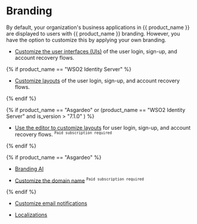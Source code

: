 # Branding

By default, your organization's business applications in {{ product_name }} are displayed to users with {{ product_name }} branding. However, you have the option to customize this by applying your own branding.

- [Customize the user interfaces (UIs)]({{base_path}}/guides/branding/configure-ui-branding/) of the user login, sign-up, and account recovery flows.

{% if product_name == "WSO2 Identity Server" %}

- [Customize layouts]({{base_path}}/guides/branding/add-custom-layouts/) of the user login, sign-up, and account recovery flows.

{% endif %}

{% if product_name == "Asgardeo" or (product_name == "WSO2 Identity Server" and is_version > "7.1.0" ) %}

- [Use the editor to customize layouts]({{base_path}}/guides/branding/customize-layouts-with-editor/) for user login, sign-up, and account recovery flows. <sup>`Paid subscription required`</sup>

{% endif %}

{% if product_name == "Asgardeo" %}

- [Branding AI]({{base_path}}/guides/branding/branding-ai/)

- [Customize the domain name]({{base_path}}/guides/branding/configure-custom-domains/) <sup>`Paid subscription required`</sup>

{% endif %}

- [Customize email notifications]({{base_path}}/guides/branding/customize-email-templates/)

- [Localizations]({{base_path}}/guides/branding/localization/)
